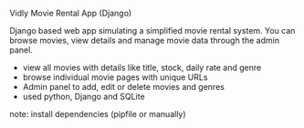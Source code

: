 Vidly Movie Rental App (Django)

Django based web app simulating a simplified movie rental system.
You can browse movies, view details and manage movie data through the admin panel.



- view all movies with details like title, stock, daily rate and genre
- browse individual movie pages with unique URLs
- Admin panel to add, edit or delete movies and genres
- used python, Django and SQLite


note: install dependencies (pipfile or manually)